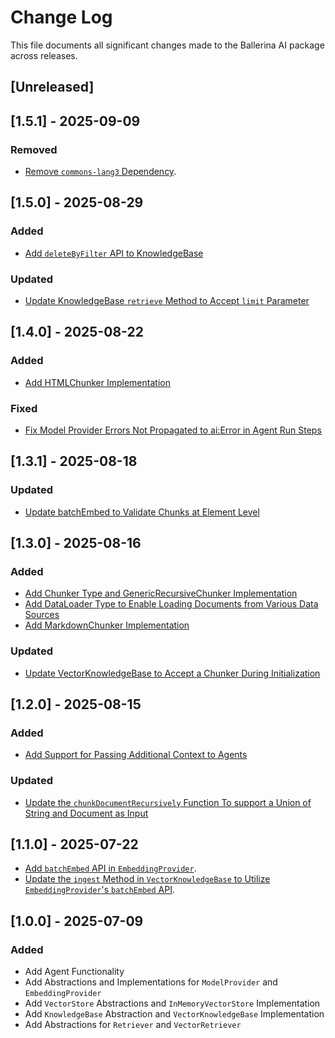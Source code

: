 # Change Log

This file documents all significant changes made to the Ballerina AI package across releases.

## [Unreleased]

## [1.5.1] - 2025-09-09

### Removed
- [Remove `commons-lang3` Dependency](https://github.com/ballerina-platform/ballerina-library/issues/8220).

## [1.5.0] - 2025-08-29

### Added
- [Add `deleteByFilter` API to KnowledgeBase](https://github.com/ballerina-platform/ballerina-library/issues/8198)

### Updated
- [Update KnowledgeBase `retrieve` Method to Accept `limit` Parameter](https://github.com/ballerina-platform/ballerina-library/issues/8204)


## [1.4.0] - 2025-08-22

### Added
- [Add HTMLChunker Implementation](https://github.com/ballerina-platform/ballerina-library/issues/8170)

### Fixed
- [Fix Model Provider Errors Not Propagated to ai:Error in Agent Run Steps](https://github.com/ballerina-platform/ballerina-library/issues/8192)

## [1.3.1] - 2025-08-18

### Updated
- [Update batchEmbed to Validate Chunks at Element Level](https://github.com/ballerina-platform/ballerina-library/issues/8171)


## [1.3.0] - 2025-08-16

### Added
- [Add Chunker Type and GenericRecursiveChunker Implementation](https://github.com/ballerina-platform/ballerina-library/issues/8166)
- [Add DataLoader Type to Enable Loading Documents from Various Data Sources](https://github.com/ballerina-platform/ballerina-library/issues/8167)
- [Add MarkdownChunker Implementation](https://github.com/ballerina-platform/ballerina-library/issues/8162)

### Updated
- [Update VectorKnowledgeBase to Accept a Chunker During Initialization](https://github.com/ballerina-platform/ballerina-library/issues/8168)

## [1.2.0] - 2025-08-15

### Added
- [Add Support for Passing Additional Context to Agents](https://github.com/ballerina-platform/ballerina-library/issues/8154)

### Updated
- [Update the `chunkDocumentRecursively` Function To support a Union of String and Document as Input](https://github.com/ballerina-platform/ballerina-library/issues/8143)

## [1.1.0] - 2025-07-22


- [Add `batchEmbed` API in `EmbeddingProvider`](https://github.com/ballerina-platform/ballerina-library/issues/8110).
- [Update the `ingest` Method in `VectorKnowledgeBase` to Utilize `EmbeddingProvider`'s `batchEmbed` API](https://github.com/ballerina-platform/ballerina-library/issues/8110).

## [1.0.0] - 2025-07-09

### Added

- Add Agent Functionality
- Add Abstractions and Implementations for `ModelProvider` and `EmbeddingProvider`
- Add `VectorStore` Abstractions and `InMemoryVectorStore` Implementation
- Add `KnowledgeBase` Abstraction and `VectorKnowledgeBase` Implementation
- Add Abstractions for `Retriever` and `VectorRetriever`
